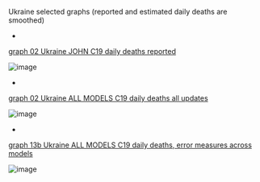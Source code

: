 Ukraine selected graphs (reported and estimated daily deaths are smoothed) 

*

[graph 02 Ukraine JOHN C19 daily deaths reported](https://github.com/pourmalek/CovidLongitudinal/blob/main/output/countries/Ukraine/graph%2002%20Ukraine%20JOHN%20C19%20daily%20deaths%20reported.pdf)

![image](https://github.com/pourmalek/CovidLongitudinal/assets/30849720/2fa0951c-f935-47bd-a37a-1a488aa4ca34)

*

[graph 02 Ukraine ALL MODELS C19 daily deaths all updates](https://github.com/pourmalek/CovidLongitudinal/blob/main/output/countries/Ukraine/graph%2002%20Ukraine%20ALL%20MODELS%20C19%20daily%20deaths%20all%20updates.pdf)

![image](https://github.com/pourmalek/CovidLongitudinal/assets/30849720/44e9acd6-42bd-4271-82e3-81fa949a7887)

*

[graph 13b Ukraine ALL MODELS C19 daily deaths, error measures across models](https://github.com/pourmalek/CovidLongitudinal/blob/main/output/countries/Ukraine/graph%2013b%20Ukraine%20ALL%20MODELS%20C19%20daily%20deaths%2C%20error%20measures%20across%20models.pdf)

![image](https://github.com/pourmalek/CovidLongitudinal/assets/30849720/1799ba82-454c-4a98-8daa-aaa8c46f59ff)
